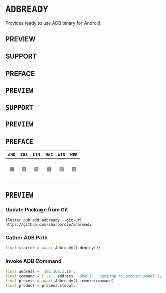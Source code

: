 # <samp>ADBREADY</samp>

Provides ready to use ADB binary for Android.

<!--
## <samp>PREFACE</samp></h2>
## <samp>PREVIEW</samp></h2>
## <samp>STARTER</samp></h2>
-->

## PREVIEW
## SUPPORT
## PREFACE

## <samp>PREVIEW</samp></h2>
## <samp>SUPPORT</samp></h2>
## <samp>PREVIEW</samp></h2>
## <samp>PREFACE</samp></h2>

| <samp>AND</samp> | <samp>IOS</samp> | <samp>LIN</samp> | <samp>MAC</samp> | <samp>WIN</samp> | <samp>WEB</samp> |
| :-: | :-: | :-: | :-: | :-: | :-: |
| <br>🟩<br><br> | <br>🟥<br><br> | <br>🟥<br><br> | <br>🟥<br><br> | <br>🟥<br><br> | <br>🟥<br><br> |

## <samp>PREVIEW</samp></h2>

### Update Package from Git

```shell
flutter pub add adbready --git-url https://github.com/sharpordie/adbready
```

### Gather ADB Path

```dart
final starter = await Adbready().deploy();
```

### Invoke ADB Command

```dart
final address = '192.168.1.10';
final command = ['-s', address, 'shell', 'getprop ro.product.model'];
final process = await Adbready().invoke(command)
final product = process.stdout;
```
